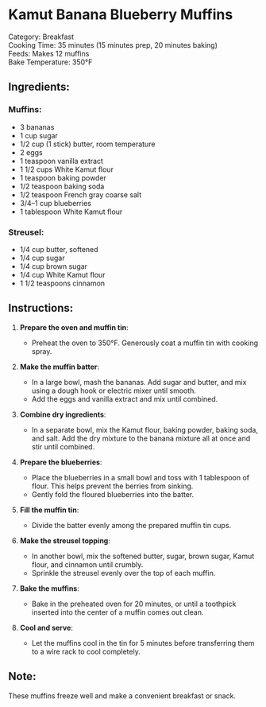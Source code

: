 # Kamut Banana Blueberry Muffins

Category: Breakfast  
Cooking Time: 35 minutes (15 minutes prep, 20 minutes baking)  
Feeds: Makes 12 muffins  
Bake Temperature: 350°F  

## Ingredients:
### Muffins:
- 3 bananas  
- 1 cup sugar  
- 1/2 cup (1 stick) butter, room temperature  
- 2 eggs  
- 1 teaspoon vanilla extract  
- 1 1/2 cups White Kamut flour  
- 1 teaspoon baking powder  
- 1/2 teaspoon baking soda  
- 1/2 teaspoon French gray coarse salt  
- 3/4–1 cup blueberries  
- 1 tablespoon White Kamut flour  

### Streusel:
- 1/4 cup butter, softened  
- 1/4 cup sugar  
- 1/4 cup brown sugar  
- 1/4 cup White Kamut flour  
- 1 1/2 teaspoons cinnamon  

## Instructions:
1. **Prepare the oven and muffin tin**:  
   - Preheat the oven to 350°F. Generously coat a muffin tin with cooking spray.  

2. **Make the muffin batter**:  
   - In a large bowl, mash the bananas. Add sugar and butter, and mix using a dough hook or electric mixer until smooth.  
   - Add the eggs and vanilla extract and mix until combined.  

3. **Combine dry ingredients**:  
   - In a separate bowl, mix the Kamut flour, baking powder, baking soda, and salt. Add the dry mixture to the banana mixture all at once and stir until combined.  

4. **Prepare the blueberries**:  
   - Place the blueberries in a small bowl and toss with 1 tablespoon of flour. This helps prevent the berries from sinking.  
   - Gently fold the floured blueberries into the batter.  

5. **Fill the muffin tin**:  
   - Divide the batter evenly among the prepared muffin tin cups.  

6. **Make the streusel topping**:  
   - In another bowl, mix the softened butter, sugar, brown sugar, Kamut flour, and cinnamon until crumbly.  
   - Sprinkle the streusel evenly over the top of each muffin.  

7. **Bake the muffins**:  
   - Bake in the preheated oven for 20 minutes, or until a toothpick inserted into the center of a muffin comes out clean.  

8. **Cool and serve**:  
   - Let the muffins cool in the tin for 5 minutes before transferring them to a wire rack to cool completely.  

## Note:
These muffins freeze well and make a convenient breakfast or snack.  